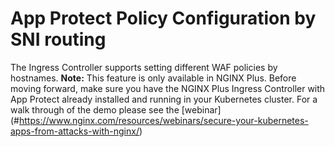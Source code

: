 # App Protect Policy Configuration by SNI routing
The Ingress Controller supports setting different WAF policies by hostnames.
**Note:** This feature is only available in NGINX Plus. Before moving forward, make sure you have the NGINX Plus Ingress Controller with App Protect already installed and running in your Kubernetes cluster.
For a walk through of the demo please see the [webinar] (#https://www.nginx.com/resources/webinars/secure-your-kubernetes-apps-from-attacks-with-nginx/)
